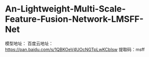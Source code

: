 # An-Lightweight-Multi-Scale-Feature-Fusion-Network-LMSFF-Net


模型地址：
  百度云地址：https://pan.baidu.com/s/1QBKOeV4UOcNGTpLwKCbIsw
  提取码：msff
